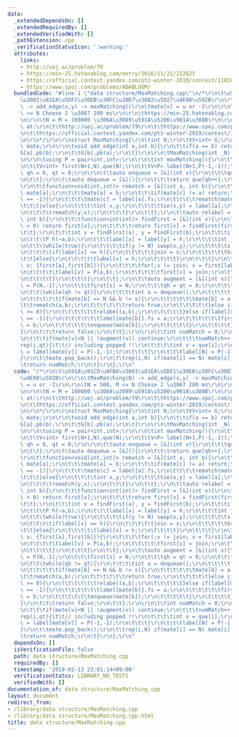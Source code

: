 ```yaml
---
data:
  _extendedDependsOn: []
  _extendedRequiredBy: []
  _extendedVerifiedWith: []
  _pathExtension: cpp
  _verificationStatusIcon: ':warning:'
  attributes:
    links:
    - http://uoj.ac/problem/79
    - https://min-25.hatenablog.com/entry/2016/11/21/222625
    - https://official.contest.yandex.com/ptz-winter-2019/contest/11818/problems
    - https://www.spoj.com/problems/ADABLOOM/
  bundledCode: "#line 1 \"data structure/MaxMatching.cpp\"\n/*\r\n\t\u591A\u91CD\u8FBA\
    \u3001\u81EA\u5DF1\u30EB\u30FC\u30D7\u3082\u5927\u4E08\u592B\r\n\r\n\tMaxMatching(N)\
    \ -> add_edge(x,y) -> maxMatching()\r\n\tmate[v] = u or -1\r\n\r\n\tN = 500, M\
    \ <= N Choose 2 \u3067 200 ms\r\n\r\n\thttps://min-25.hatenablog.com/entry/2016/11/21/222625\r\
    \n\r\n\tN = M = 100000 \u306A\u3089\u591A\u5206\u901A\u308B\r\n\r\n\tverified\
    \ at:\r\n\t\thttp://uoj.ac/problem/79\r\n\t\thttps://www.spoj.com/problems/ADABLOOM/\r\
    \n\t\thttps://official.contest.yandex.com/ptz-winter-2019/contest/11818/problems\r\
    \n\r\n*/\r\n\r\nstruct MaxMatching{\r\n\tint N;\r\n\tVV<int> G;\r\n\r\n\tV<int>\
    \ mate;\r\n\r\n\tvoid add_edge(int a,int b){\r\n\t\tif(a == b) return;\r\n\t\t\
    G[a].pb(b);\r\n\t\tG[b].pb(a);\r\n\t}\r\n\r\n\tMaxMatching(int _N):N(_N),G(N){}\r\
    \n\r\n\tusing P = pair<int,int>;\r\n\r\n\tint maxMatching(){\r\n\t\tmate = V<int>(N+1,N);\r\
    \n\t\tV<int> first(N+1,N),que(N);\r\n\t\tV<P> label(N+1,P(-1,-1));\r\n\t\tint\
    \ qh = 0, qt = 0;\r\n\r\n\t\tauto enqueue = [&](int v){\r\n\t\t\tque[qt++] = v;\r\
    \n\t\t};\r\n\t\tauto dequeue = [&](){\r\n\t\t\treturn que[qh++];\r\n\t\t};\r\n\
    \r\n\t\tfunction<void(int,int)> rematch = [&](int a, int b){\r\n\t\t\tint c =\
    \ mate[a];\r\n\t\t\tmate[a] = b;\r\n\t\t\tif(mate[c] != a) return;\r\n\t\t\tif(label[a].sc\
    \ == -1){\r\n\t\t\t\tmate[c] = label[a].fs;\r\n\t\t\t\trematch(mate[c],c);\r\n\
    \t\t\t}else{\r\n\t\t\t\tint x,y;\r\n\t\t\t\ttie(x,y) = label[a];\r\n\t\t\t\trematch(x,y);\r\
    \n\t\t\t\trematch(y,x);\r\n\t\t\t}\r\n\t\t};\r\n\t\tauto relabel = [&](int a,\
    \ int b){\r\n\t\t\tfunction<int(int)> findFirst = [&](int v){\r\n\t\t\t\tif(label[first[v]].fs\
    \ < 0) return first[v];\r\n\t\t\t\treturn first[v] = findFirst(first[v]);\r\n\t\
    \t\t};\r\n\t\t\tint x = findFirst(a), y = findFirst(b);\r\n\t\t\tif(x == y) return;\r\
    \n\t\t\tP h(~a,b);\r\n\t\t\tlabel[x] = label[y] = h;\r\n\t\t\tint join = -1;\r\
    \n\t\t\twhile(true){\r\n\t\t\t\tif(y != N) swap(x,y);\r\n\t\t\t\tx = findFirst(label[mate[x]].fs);\r\
    \n\t\t\t\tif(label[x] == h){\r\n\t\t\t\t\tjoin = x;\r\n\t\t\t\t\tbreak;\r\n\t\t\
    \t\t}else{\r\n\t\t\t\t\tlabel[x] = h;\r\n\t\t\t\t}\r\n\t\t\t}\r\n\t\t\tfor(int\
    \ v: {first[a],first[b]}){\r\n\t\t\t\tfor(;v != join; v = first[label[mate[v]].fs]){\r\
    \n\t\t\t\t\tlabel[v] = P(a,b);\r\n\t\t\t\t\tfirst[v] = join;\r\n\t\t\t\t\tenqueue(v);\r\
    \n\t\t\t\t}\r\n\t\t\t}\r\n\t\t};\r\n\t\tauto augment = [&](int s){\r\n\t\t\tlabel[s]\
    \ = P(N,-1);\r\n\t\t\tfirst[s] = N;\r\n\t\t\tqh = qt = 0;\r\n\t\t\tenqueue(s);\r\
    \n\t\t\twhile(qh != qt){\r\n\t\t\t\tint a = dequeue();\r\n\t\t\t\tfor(int b: G[a]){\r\
    \n\t\t\t\t\tif(mate[b] == N && b != s){\r\n\t\t\t\t\t\tmate[b] = a;\r\n\t\t\t\t\
    \t\trematch(a,b);\r\n\t\t\t\t\t\treturn true;\r\n\t\t\t\t\t}else if(label[b].fs\
    \ >= 0){\r\n\t\t\t\t\t\trelabel(a,b);\r\n\t\t\t\t\t}else if(label[mate[b]].fs\
    \ == -1){\r\n\t\t\t\t\t\tlabel[mate[b]].fs = a;\r\n\t\t\t\t\t\tfirst[mate[b]]\
    \ = b;\r\n\t\t\t\t\t\tenqueue(mate[b]);\r\n\t\t\t\t\t}\r\n\t\t\t\t}\r\n\t\t\t\
    }\r\n\t\t\treturn false;\r\n\t\t};\r\n\r\n\t\tint numMatch = 0;\r\n\t\trep(v,N){\r\
    \n\t\t\tif(mate[v]<N || !augment(v)) continue;\r\n\t\t\tnumMatch++;\r\n\t\t\t\
    rep(i,qt){\t\t// including popped !!\r\n\t\t\t\tint v = que[i];\r\n\t\t\t\tlabel[v]\
    \ = label[mate[v]] = P(-1,-1);\r\n\t\t\t}\r\n\t\t\tlabel[N] = P(-1,-1);\r\n\t\t\
    }\r\n\t\tmate.pop_back();\r\n\t\trep(i,N) if(mate[i] == N) mate[i] = -1;\r\n\t\
    \treturn numMatch;\r\n\t}\r\n};\r\n"
  code: "/*\r\n\t\u591A\u91CD\u8FBA\u3001\u81EA\u5DF1\u30EB\u30FC\u30D7\u3082\u5927\
    \u4E08\u592B\r\n\r\n\tMaxMatching(N) -> add_edge(x,y) -> maxMatching()\r\n\tmate[v]\
    \ = u or -1\r\n\r\n\tN = 500, M <= N Choose 2 \u3067 200 ms\r\n\r\n\thttps://min-25.hatenablog.com/entry/2016/11/21/222625\r\
    \n\r\n\tN = M = 100000 \u306A\u3089\u591A\u5206\u901A\u308B\r\n\r\n\tverified\
    \ at:\r\n\t\thttp://uoj.ac/problem/79\r\n\t\thttps://www.spoj.com/problems/ADABLOOM/\r\
    \n\t\thttps://official.contest.yandex.com/ptz-winter-2019/contest/11818/problems\r\
    \n\r\n*/\r\n\r\nstruct MaxMatching{\r\n\tint N;\r\n\tVV<int> G;\r\n\r\n\tV<int>\
    \ mate;\r\n\r\n\tvoid add_edge(int a,int b){\r\n\t\tif(a == b) return;\r\n\t\t\
    G[a].pb(b);\r\n\t\tG[b].pb(a);\r\n\t}\r\n\r\n\tMaxMatching(int _N):N(_N),G(N){}\r\
    \n\r\n\tusing P = pair<int,int>;\r\n\r\n\tint maxMatching(){\r\n\t\tmate = V<int>(N+1,N);\r\
    \n\t\tV<int> first(N+1,N),que(N);\r\n\t\tV<P> label(N+1,P(-1,-1));\r\n\t\tint\
    \ qh = 0, qt = 0;\r\n\r\n\t\tauto enqueue = [&](int v){\r\n\t\t\tque[qt++] = v;\r\
    \n\t\t};\r\n\t\tauto dequeue = [&](){\r\n\t\t\treturn que[qh++];\r\n\t\t};\r\n\
    \r\n\t\tfunction<void(int,int)> rematch = [&](int a, int b){\r\n\t\t\tint c =\
    \ mate[a];\r\n\t\t\tmate[a] = b;\r\n\t\t\tif(mate[c] != a) return;\r\n\t\t\tif(label[a].sc\
    \ == -1){\r\n\t\t\t\tmate[c] = label[a].fs;\r\n\t\t\t\trematch(mate[c],c);\r\n\
    \t\t\t}else{\r\n\t\t\t\tint x,y;\r\n\t\t\t\ttie(x,y) = label[a];\r\n\t\t\t\trematch(x,y);\r\
    \n\t\t\t\trematch(y,x);\r\n\t\t\t}\r\n\t\t};\r\n\t\tauto relabel = [&](int a,\
    \ int b){\r\n\t\t\tfunction<int(int)> findFirst = [&](int v){\r\n\t\t\t\tif(label[first[v]].fs\
    \ < 0) return first[v];\r\n\t\t\t\treturn first[v] = findFirst(first[v]);\r\n\t\
    \t\t};\r\n\t\t\tint x = findFirst(a), y = findFirst(b);\r\n\t\t\tif(x == y) return;\r\
    \n\t\t\tP h(~a,b);\r\n\t\t\tlabel[x] = label[y] = h;\r\n\t\t\tint join = -1;\r\
    \n\t\t\twhile(true){\r\n\t\t\t\tif(y != N) swap(x,y);\r\n\t\t\t\tx = findFirst(label[mate[x]].fs);\r\
    \n\t\t\t\tif(label[x] == h){\r\n\t\t\t\t\tjoin = x;\r\n\t\t\t\t\tbreak;\r\n\t\t\
    \t\t}else{\r\n\t\t\t\t\tlabel[x] = h;\r\n\t\t\t\t}\r\n\t\t\t}\r\n\t\t\tfor(int\
    \ v: {first[a],first[b]}){\r\n\t\t\t\tfor(;v != join; v = first[label[mate[v]].fs]){\r\
    \n\t\t\t\t\tlabel[v] = P(a,b);\r\n\t\t\t\t\tfirst[v] = join;\r\n\t\t\t\t\tenqueue(v);\r\
    \n\t\t\t\t}\r\n\t\t\t}\r\n\t\t};\r\n\t\tauto augment = [&](int s){\r\n\t\t\tlabel[s]\
    \ = P(N,-1);\r\n\t\t\tfirst[s] = N;\r\n\t\t\tqh = qt = 0;\r\n\t\t\tenqueue(s);\r\
    \n\t\t\twhile(qh != qt){\r\n\t\t\t\tint a = dequeue();\r\n\t\t\t\tfor(int b: G[a]){\r\
    \n\t\t\t\t\tif(mate[b] == N && b != s){\r\n\t\t\t\t\t\tmate[b] = a;\r\n\t\t\t\t\
    \t\trematch(a,b);\r\n\t\t\t\t\t\treturn true;\r\n\t\t\t\t\t}else if(label[b].fs\
    \ >= 0){\r\n\t\t\t\t\t\trelabel(a,b);\r\n\t\t\t\t\t}else if(label[mate[b]].fs\
    \ == -1){\r\n\t\t\t\t\t\tlabel[mate[b]].fs = a;\r\n\t\t\t\t\t\tfirst[mate[b]]\
    \ = b;\r\n\t\t\t\t\t\tenqueue(mate[b]);\r\n\t\t\t\t\t}\r\n\t\t\t\t}\r\n\t\t\t\
    }\r\n\t\t\treturn false;\r\n\t\t};\r\n\r\n\t\tint numMatch = 0;\r\n\t\trep(v,N){\r\
    \n\t\t\tif(mate[v]<N || !augment(v)) continue;\r\n\t\t\tnumMatch++;\r\n\t\t\t\
    rep(i,qt){\t\t// including popped !!\r\n\t\t\t\tint v = que[i];\r\n\t\t\t\tlabel[v]\
    \ = label[mate[v]] = P(-1,-1);\r\n\t\t\t}\r\n\t\t\tlabel[N] = P(-1,-1);\r\n\t\t\
    }\r\n\t\tmate.pop_back();\r\n\t\trep(i,N) if(mate[i] == N) mate[i] = -1;\r\n\t\
    \treturn numMatch;\r\n\t}\r\n};\r\n"
  dependsOn: []
  isVerificationFile: false
  path: data structure/MaxMatching.cpp
  requiredBy: []
  timestamp: '2019-02-13 23:01:14+09:00'
  verificationStatus: LIBRARY_NO_TESTS
  verifiedWith: []
documentation_of: data structure/MaxMatching.cpp
layout: document
redirect_from:
- /library/data structure/MaxMatching.cpp
- /library/data structure/MaxMatching.cpp.html
title: data structure/MaxMatching.cpp
---
```

